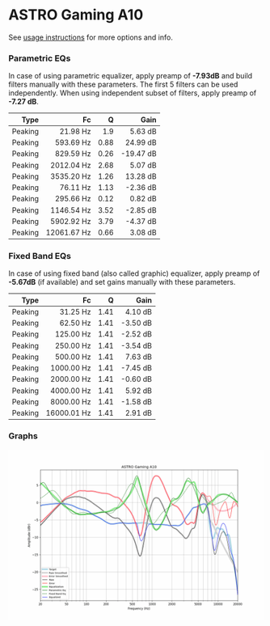 # ASTRO Gaming A10
See [usage instructions](https://github.com/jaakkopasanen/AutoEq#usage) for more options and info.

### Parametric EQs
In case of using parametric equalizer, apply preamp of **-7.93dB** and build filters manually
with these parameters. The first 5 filters can be used independently.
When using independent subset of filters, apply preamp of **-7.27 dB**.

| Type    | Fc          |    Q | Gain      |
|--------:|------------:|-----:|----------:|
| Peaking | 21.98 Hz    | 1.9  | 5.63 dB   |
| Peaking | 593.69 Hz   | 0.88 | 24.99 dB  |
| Peaking | 829.59 Hz   | 0.26 | -19.47 dB |
| Peaking | 2012.04 Hz  | 2.68 | 5.07 dB   |
| Peaking | 3535.20 Hz  | 1.26 | 13.28 dB  |
| Peaking | 76.11 Hz    | 1.13 | -2.36 dB  |
| Peaking | 295.66 Hz   | 0.12 | 0.82 dB   |
| Peaking | 1146.54 Hz  | 3.52 | -2.85 dB  |
| Peaking | 5902.92 Hz  | 3.79 | -4.37 dB  |
| Peaking | 12061.67 Hz | 0.66 | 3.08 dB   |

### Fixed Band EQs
In case of using fixed band (also called graphic) equalizer, apply preamp of **-5.67dB**
(if available) and set gains manually with these parameters.

| Type    | Fc          |    Q | Gain     |
|--------:|------------:|-----:|---------:|
| Peaking | 31.25 Hz    | 1.41 | 4.10 dB  |
| Peaking | 62.50 Hz    | 1.41 | -3.50 dB |
| Peaking | 125.00 Hz   | 1.41 | -2.52 dB |
| Peaking | 250.00 Hz   | 1.41 | -3.54 dB |
| Peaking | 500.00 Hz   | 1.41 | 7.63 dB  |
| Peaking | 1000.00 Hz  | 1.41 | -7.45 dB |
| Peaking | 2000.00 Hz  | 1.41 | -0.60 dB |
| Peaking | 4000.00 Hz  | 1.41 | 5.92 dB  |
| Peaking | 8000.00 Hz  | 1.41 | -1.58 dB |
| Peaking | 16000.01 Hz | 1.41 | 2.91 dB  |

### Graphs
![](./ASTRO%20Gaming%20A10.png)